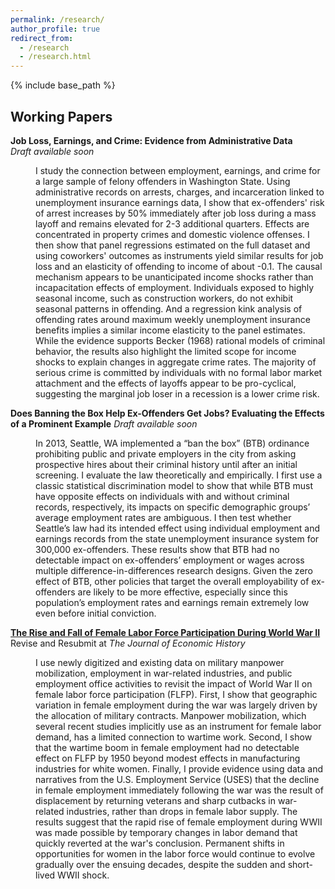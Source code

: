 ```yaml
---
permalink: /research/
author_profile: true
redirect_from:
  - /research
  - /research.html
---
```


{% include base_path %}

## Working Papers

**Job Loss, Earnings, and Crime: Evidence from Administrative Data**  
*Draft available soon*
<dl><dd>I study the connection between employment, earnings, and crime for a large sample of felony offenders in Washington State. Using administrative records on arrests, charges, and incarceration linked to unemployment insurance earnings data, I show that ex-offenders' risk of arrest increases by 50% immediately after job loss during a mass layoff and remains elevated for 2-3 additional quarters. Effects are concentrated in property crimes and domestic violence offenses. I then show that panel regressions estimated on the full dataset and using coworkers' outcomes as instruments yield similar results for job loss and an elasticity of offending to income of about -0.1. The causal mechanism appears to be unanticipated income shocks rather than incapacitation effects of employment. Individuals exposed to highly seasonal income, such as construction workers, do not exhibit seasonal patterns in offending. And a regression kink analysis of offending rates around maximum weekly unemployment insurance benefits implies a similar income elasticity to the panel estimates. While the evidence supports Becker (1968) rational models of criminal behavior, the results also highlight the limited scope for income shocks to explain changes in aggregate crime rates. The majority of serious crime is committed by individuals with no formal labor market attachment and the effects of layoffs appear to be pro-cyclical, suggesting the marginal job loser in a recession is a lower crime risk.</dd></dl>

**Does Banning the Box Help Ex-Offenders Get Jobs? Evaluating the Effects of a Prominent Example**
*Draft available soon*
<dl><dd>In 2013, Seattle, WA implemented a “ban the box” (BTB) ordinance prohibiting public and private employers in the city from asking prospective hires about their criminal history until after an initial screening. I evaluate the law theoretically and empirically. I first use a classic statistical discrimination model to show that while BTB must have opposite effects on individuals with and without criminal records, respectively, its impacts on specific demographic groups’ average employment rates are ambiguous. I then test whether Seattle’s law had its intended effect using individual employment and earnings records from the state unemployment insurance system for 300,000 ex-offenders. These results show that BTB had no detectable impact on ex-offenders’ employment or wages across multiple difference-in-differences research designs. Given the zero effect of BTB, other policies that target the overall employability of ex-offenders are likely to be more effective, especially since this population’s employment rates and earnings remain extremely low even before initial conviction.</dd></dl>

[**The Rise and Fall of Female Labor Force Participation During World War II**](/files/ekr_flfp_wwii.pdf)  
Revise and Resubmit at *The Journal of Economic History*  
<dl><dd>I use newly digitized and existing data on military manpower mobilization, employment in war-related industries, and public employment office activities to revisit the impact of World War II on female labor force participation (FLFP). First, I show that geographic variation in female employment during the war was largely driven by the allocation of military contracts. Manpower mobilization, which several recent studies implicitly use as an instrument for female labor demand, has a limited connection to wartime work. Second, I show that the wartime boom in female employment had no detectable effect on FLFP by 1950 beyond modest effects in manufacturing industries for white women. Finally, I provide evidence using data and narratives from the U.S. Employment Service (USES) that the decline in female employment immediately following the war was the result of displacement by returning veterans and sharp cutbacks in war-related industries, rather than drops in female labor supply. The results suggest that the rapid rise of female employment during WWII was made possible by temporary changes in labor demand that quickly reverted at the war's conclusion. Permanent shifts in opportunities for women in the labor force would continue to evolve gradually over the ensuing decades, despite the sudden and short-lived WWII shock.</dd></dl>
